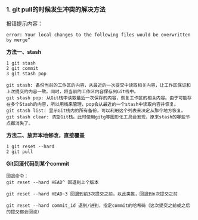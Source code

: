 ### 1. git pull的时候发生冲突的解决方法

报错提示内容：

```
error: Your local changes to the following files would be overwritten by merge”
```

**方法一、stash**

```
1 git stash
2 git commit
3 git stash pop
```

```
git stash: 备份当前的工作区的内容，从最近的一次提交中读取相关内容，让工作区保证和上次提交的内容一致。同时，将当前的工作区内容保存到Git栈中。
git stash pop: 从Git栈中读取最近一次保存的内容，恢复工作区的相关内容。由于可能存在多个Stash的内容，所以用栈来管理，pop会从最近的一个stash中读取内容并恢复。
git stash list: 显示Git栈内的所有备份，可以利用这个列表来决定从那个地方恢复。
git stash clear: 清空Git栈。此时使用gitg等图形化工具会发现，原来stash的哪些节点都消失了。
```

**方法二、放弃本地修改，直接覆盖**

```
1 git reset --hard
2 git pull
```

**Git回滚代码到某个commit**

```
回退命令：
git reset --hard HEAD^ 回退到上个版本

git reset --hard HEAD~3 回退到前3次提交之前，以此类推，回退到n次提交之前

git reset --hard commit_id 退到/进到，指定commit的哈希码（这次提交之前或之后的提交都会回滚）
```

